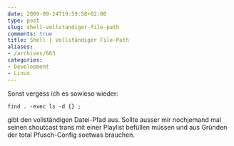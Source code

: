 ```yaml
---
date: 2009-09-24T19:59:58+02:00
type: post
slug: shell-vollstandiger-file-path
comments: true
title: Shell | Vollständiger File-Path
aliases:
- /archives/663
categories:
- Development
- Linux
---
```


Sonst vergess ich es sowieso wieder:

```
find . -exec ls -d {} ;
```


gibt den vollständigen Datei-Pfad aus.
Sollte ausser mir nochjemand mal seinen shoutcast trans mit einer Playlist befüllen müssen und aus Gründen der total Pfusch-Config soetwas brauchen.

